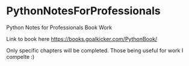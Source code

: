 # PythonNotesForProfessionals

Python Notes for Professionals Book Work

Link to book here https://books.goalkicker.com/PythonBook/

Only specific chapters will be completed. Those being useful for work I compelte :)
